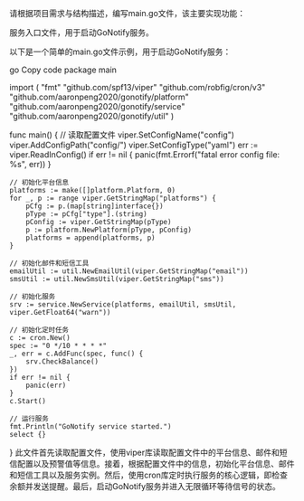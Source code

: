 请根据项目需求与结构描述，编写main.go文件，该主要实现功能：

服务入口文件，用于启动GoNotify服务。

以下是一个简单的main.go文件示例，用于启动GoNotify服务：

go
Copy code
package main

import (
	"fmt"
	"github.com/spf13/viper"
	"github.com/robfig/cron/v3"
	"github.com/aaronpeng2020/gonotify/platform"
	"github.com/aaronpeng2020/gonotify/service"
	"github.com/aaronpeng2020/gonotify/util"
)

func main() {
	// 读取配置文件
	viper.SetConfigName("config")
	viper.AddConfigPath("config/")
	viper.SetConfigType("yaml")
	err := viper.ReadInConfig()
	if err != nil {
		panic(fmt.Errorf("fatal error config file: %s", err))
	}

	// 初始化平台信息
	platforms := make([]platform.Platform, 0)
	for _, p := range viper.GetStringMap("platforms") {
		pCfg := p.(map[string]interface{})
		pType := pCfg["type"].(string)
		pConfig := viper.GetStringMap(pType)
		p := platform.NewPlatform(pType, pConfig)
		platforms = append(platforms, p)
	}

	// 初始化邮件和短信工具
	emailUtil := util.NewEmailUtil(viper.GetStringMap("email"))
	smsUtil := util.NewSmsUtil(viper.GetStringMap("sms"))

	// 初始化服务
	srv := service.NewService(platforms, emailUtil, smsUtil, viper.GetFloat64("warn"))

	// 初始化定时任务
	c := cron.New()
	spec := "0 */10 * * * *"
	_, err = c.AddFunc(spec, func() {
		srv.CheckBalance()
	})
	if err != nil {
		panic(err)
	}
	c.Start()

	// 运行服务
	fmt.Println("GoNotify service started.")
	select {}
}
此文件首先读取配置文件，使用viper库读取配置文件中的平台信息、邮件和短信配置以及预警值等信息。接着，根据配置文件中的信息，初始化平台信息、邮件和短信工具以及服务实例。然后，使用cron库定时执行服务的核心逻辑，即检查余额并发送提醒。最后，启动GoNotify服务并进入无限循环等待信号的状态。